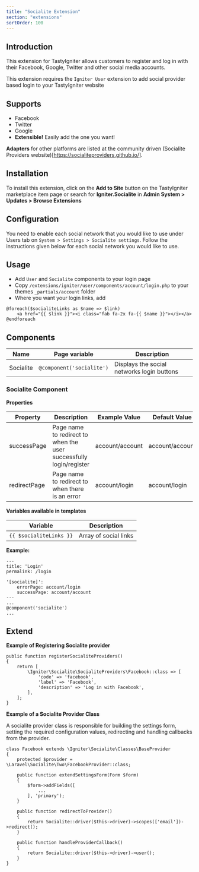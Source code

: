 ```yaml
---
title: "Socialite Extension"
section: "extensions"
sortOrder: 100
---
```


## Introduction

This extension for TastyIgniter allows customers to register and log in with their Facebook, Google, Twitter and other social media accounts.

This extension requires the `Igniter User` extension to add social provider based login to your TastyIgniter website

## Supports
- Facebook
- Twitter
- Google
- **Extensible!** Easily add the one you want!

**Adapters** for other platforms are listed at the community driven (Socialite Providers website)[https://socialiteproviders.github.io/].

## Installation

To install this extension, click on the **Add to Site** button on the TastyIgniter marketplace item page or search for **Igniter.Socialite** in **Admin System > Updates > Browse Extensions**

## Configuration
You need to enable each social network that you would like to use under Users tab on
`System > Settings > Socialite settings`. Follow the instructions given below for each social network you would like to use.

## Usage
- Add `User` and `Socialite` components to your login page
- Copy `/extensions/igniter/user/components/account/login.php` to your themes `_partials/account` folder
- Where you want your login links, add
```
@foreach($socialiteLinks as $name => $link)
    <a href="{{ $link }}"><i class="fab fa-2x fa-{{ $name }}"></i></a>
@endforeach
```

## Components

| Name     | Page variable                | Description                                      |
| -------- | ---------------------------- | ------------------------------------------------ |
| Socialite | `@component('socialite')` | Displays the social networks login buttons              |

### Socialite Component

**Properties**

| Property                 | Description              | Example Value | Default Value |
| ------------------------ | ------------------------ | ------------- | ------------- |
| successPage           | Page name to redirect to when the user successfully login/register           | account/account         | account/account        |
| redirectPage          | Page name to redirect to when there is an error       | account/login         |   account/login |

**Variables available in templates**

| Variable                  | Description                                                  |
| ------------------------- | ------------------------------------------------------------ |
| `{{ $socialiteLinks }}` | Array of social links                                                |

**Example:**

```
---
title: 'Login'
permalink: /login

'[socialite]':
    errorPage: account/login
    successPage: account/account
---
...
@component('socialite')
...
```

## Extend

**Example of Registering Socialite provider**

```
public function registerSocialiteProviders()
{
    return [
        \Igniter\Socialite\SocialiteProviders\Facebook::class => [
            'code' => 'facebook',
            'label' => 'Facebook',
            'description' => 'Log in with Facebook',
        ],
    ];
}
```

**Example of a Socialite Provider Class**

A socialite provider class is responsible for building the settings form, setting the required configuration values, redirecting and handling callbacks from the provider.

```
class Facebook extends \Igniter\Socialite\Classes\BaseProvider
{
    protected $provider = \Laravel\Socialite\Two\FacebookProvider::class;

    public function extendSettingsForm(Form $form)
    {
        $form->addFields([
            ...
        ], 'primary');
    }

    public function redirectToProvider()
    {
        return Socialite::driver($this->driver)->scopes(['email'])->redirect();
    }

    public function handleProviderCallback()
    {
        return Socialite::driver($this->driver)->user();
    }
}
```
